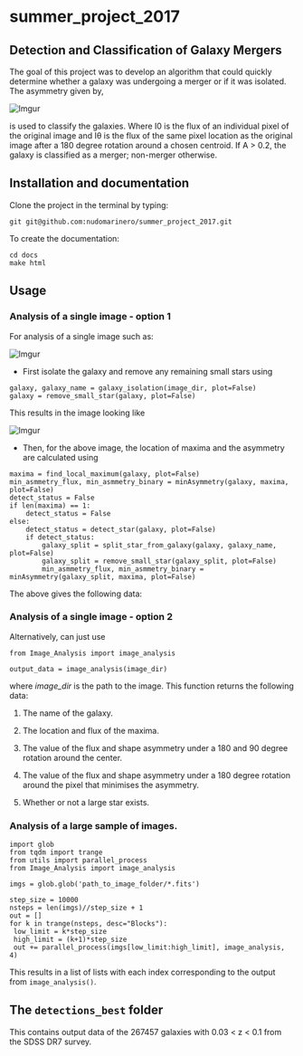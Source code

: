 summer_project_2017
===================

Detection and Classification of Galaxy Mergers
----------------------------------------------

The goal of this project was to develop an algorithm that could quickly
determine whether a galaxy was undergoing a merger or if it was isolated. The
asymmetry given by,

![Imgur](https://i.imgur.com/syGukgyt.png)

is used to classify the galaxies. Where I0 is the flux of an individual pixel of
the original image and Iθ is the flux of the same pixel location as the original
image after a 180 degree rotation around a chosen centroid. If A \> 0.2, the
galaxy is classified as a merger; non-merger otherwise.

Installation and documentation
------------------------------

Clone the project in the terminal by typing:

~~~~~~~~~~~~~~~~~~~~~~~~~~~~~~~~~~~~~~~~~~~~~~~~~~~~~~~~~~~~~~~~~~~~~~~~~~~~~~~~
git git@github.com:nudomarinero/summer_project_2017.git
~~~~~~~~~~~~~~~~~~~~~~~~~~~~~~~~~~~~~~~~~~~~~~~~~~~~~~~~~~~~~~~~~~~~~~~~~~~~~~~~

To create the documentation:

~~~~~~~~~~~~~~~~~~~~~~~~~~~~~~~~~~~~~~~~~~~~~~~~~~~~~~~~~~~~~~~~~~~~~~~~~~~~~~~~
cd docs
make html
~~~~~~~~~~~~~~~~~~~~~~~~~~~~~~~~~~~~~~~~~~~~~~~~~~~~~~~~~~~~~~~~~~~~~~~~~~~~~~~~

Usage
-----

### Analysis of a single image - option 1

For analysis of a single image such as:

![Imgur](https://i.imgur.com/AbE3Eoym.png)

-   First isolate the galaxy and remove any remaining small stars using

~~~~~~~~~~~~~~~~~~~~~~~~~~~~~~~~~~~~~~~~~~~~~~~~~~~~~~~~~~~~~~~~~~~~~~~~~~~~~~~~
galaxy, galaxy_name = galaxy_isolation(image_dir, plot=False)
galaxy = remove_small_star(galaxy, plot=False)
~~~~~~~~~~~~~~~~~~~~~~~~~~~~~~~~~~~~~~~~~~~~~~~~~~~~~~~~~~~~~~~~~~~~~~~~~~~~~~~~

This results in the image looking like

![Imgur](https://i.imgur.com/MBuQvkCm.png)

-   Then, for the above image, the location of maxima and the asymmetry are
    calculated using

~~~~~~~~~~~~~~~~~~~~~~~~~~~~~~~~~~~~~~~~~~~~~~~~~~~~~~~~~~~~~~~~~~~~~~~~~~~~~~~~
maxima = find_local_maximum(galaxy, plot=False)
min_asmmetry_flux, min_asmmetry_binary = minAsymmetry(galaxy, maxima, plot=False) 
detect_status = False
if len(maxima) == 1:
    detect_status = False
else:
    detect_status = detect_star(galaxy, plot=False) 
    if detect_status:
        galaxy_split = split_star_from_galaxy(galaxy, galaxy_name, plot=False)
        galaxy_split = remove_small_star(galaxy_split, plot=False)
        min_asmmetry_flux, min_asmmetry_binary = minAsymmetry(galaxy_split, maxima, plot=False)
~~~~~~~~~~~~~~~~~~~~~~~~~~~~~~~~~~~~~~~~~~~~~~~~~~~~~~~~~~~~~~~~~~~~~~~~~~~~~~~~

The above gives the following data:

### Analysis of a single image - option 2

Alternatively, can just use

~~~~~~~~~~~~~~~~~~~~~~~~~~~~~~~~~~~~~~~~~~~~~~~~~~~~~~~~~~~~~~~~~~~~~~~~~~~~~~~~
from Image_Analysis import image_analysis

output_data = image_analysis(image_dir)
~~~~~~~~~~~~~~~~~~~~~~~~~~~~~~~~~~~~~~~~~~~~~~~~~~~~~~~~~~~~~~~~~~~~~~~~~~~~~~~~

where *image_dir* is the path to the image. This function returns the following
data:

1.  The name of the galaxy.

2.  The location and flux of the maxima.

3.  The value of the flux and shape asymmetry under a 180 and 90 degree rotation
    around the center.

4.  The value of the flux and shape asymmetry under a 180 degree rotation around
    the pixel that minimises the asymmetry.

5.  Whether or not a large star exists.

### Analysis of a large sample of images.

~~~~~~~~~~~~~~~~~~~~~~~~~~~~~~~~~~~~~~~~~~~~~~~~~~~~~~~~~~~~~~~~~~~~~~~~~~~~~~~~
import glob
from tqdm import trange
from utils import parallel_process
from Image_Analysis import image_analysis

imgs = glob.glob('path_to_image_folder/*.fits')

step_size = 10000
nsteps = len(imgs)//step_size + 1
out = []
for k in trange(nsteps, desc="Blocks"):
 low_limit = k*step_size
 high_limit = (k+1)*step_size
 out += parallel_process(imgs[low_limit:high_limit], image_analysis, 4)
~~~~~~~~~~~~~~~~~~~~~~~~~~~~~~~~~~~~~~~~~~~~~~~~~~~~~~~~~~~~~~~~~~~~~~~~~~~~~~~~

This results in a list of lists with each index corresponding to the output from
`image_analysis()`.

The `detections_best` folder
----------------------------

This contains output data of the 267457 galaxies with 0.03 \< z \< 0.1 from the
SDSS DR7 survey.
